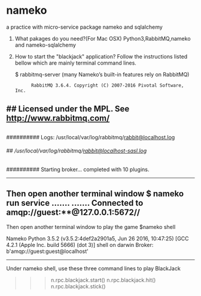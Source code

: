 # nameko
a practice with micro-service package nameko and sqlalchemy

1. What pakages do you need?(For Mac OSX)
   Python3,RabbitMQ,nameko and nameko-sqlalchemy

2. How to start the "blackjack" application?
   Follow the instructions listed bellow which are mainly terminal command lines.
   
   $ rabbitmq-server (many Nameko’s built-in features rely on RabbitMQ)

             RabbitMQ 3.6.4. Copyright (C) 2007-2016 Pivotal Software, Inc.
  ##  ##      Licensed under the MPL.  See http://www.rabbitmq.com/
  ##  ##
  ##########  Logs: /usr/local/var/log/rabbitmq/rabbit@localhost.log
  ######  ##        /usr/local/var/log/rabbitmq/rabbit@localhost-sasl.log
  ##########
              Starting broker...
 completed with 10 plugins.
 
 -------------------------------------------------------------------------------------
   Then open another terminal window
   $ nameko run service
   .......
   .......
   Connected to amqp://guest:**@127.0.0.1:5672//
--------------------------------------------------------------------------------------

   Then open another terminal window to play the game
   $nameko shell
   
Nameko Python 3.5.2 (v3.5.2:4def2a2901a5, Jun 26 2016, 10:47:25) 
[GCC 4.2.1 (Apple Inc. build 5666) (dot 3)] shell on darwin
Broker: b'amqp://guest:guest@localhost'
>>> 
   
----------------------------------------------------------------------------------------

   Under nameko shell, use these three command lines to play BlackJack
   >>> n.rpc.blackjack.start()
   >>> n.rpc.blackjack.hit()
   >>> n.rpc.blackjack.stick()

